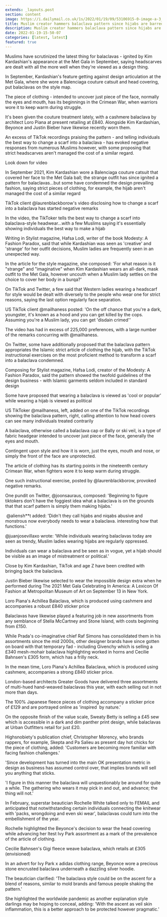 ```yaml
---
extends: _layouts.post
section: content
image: https://i.dailymail.co.uk/1s/2022/01/19/09/53106915-0-image-a-3_1642584166712.jpg 
title: Muslim creator hammers balaclava pattern since hijabs are barred from standard style 
description: Muslim creator hammers balaclava pattern since hijabs are barred from standard style 
date: 2022-01-19-15-50-07 
categories: [latest, latest] 
featured: true 
--- 
```

Muslims have scrutinized the latest thing for balaclavas - ignited by Kim Kardashian's appearance at the Met Gala in September, saying headscarves are dealt with all the more well when they're viewed as a design thing.

In September, Kardashian's feature getting against design articulation at the Met Gala, where she wore a Balenciaga couture catsuit and head covering, put balaclavas on the style map.

The piece of clothing - intended to uncover just piece of the face, normally the eyes and mouth, has its beginnings in the Crimean War, when warriors wore it to keep warm during struggle.

It's been given the couture treatment lately, with a cashmere balaclava by architect Loro Piana at present retailing at £840. Alongside Kim Kardashian, Beyonce and Justin Bieber have likewise recently worn them.

An excess of TikTok recordings praising the pattern - and telling individuals the best way to change a scarf into a balaclava - has evoked negative responses from numerous Muslims however, with some proposing that strict headscarves aren't managed the cost of a similar regard.

Look down for video

In September 2021, Kim Kardashian wore a Balenciaga couture catsuit that covered her face to the Met Gala ball; the strange outfit has since ignited a pattern for balaclavas...but some have condemned the design prevailing fashion, saying strict pieces of clothing, for example, the hijab aren't managed the cost of a similar regard

TikTok client @laurenblackborow's video disclosing how to change a scarf into a balaclava has started negative remarks

In the video, the TikToker tells the best way to change a scarf into balaclava-style headwear...with a few Muslims saying it's essentially showing individuals the best way to make a hijab

Writing in Stylist magazine, Hafsa Lodi, writer of the book Modesty: A Fashion Paradox, said that while Kardashian was seen as 'creative' and 'strange' for her outfit decisions, Muslim ladies are frequently seen in an unexpected way.

In the article for the style magazine, she composed: 'For what reason is it "strange" and "imaginative" when Kim Kardashian wears an all-dark, mask outfit to the Met Gala, however uncouth when a Muslim lady settles on the choice to cover her body in a burqa?'

On TikTok and Twitter, a few said that Western ladies wearing a headscarf for style would be dealt with diversely to the people who wear one for strict reasons, saying the last option regularly face separation.

US TikTok client @mailhaness posted: 'On the off chance that you're a dark, youngster, it's known as a hood and you can get killed by the cops. Assuming you're a Muslim lady, you can get 'disdain crimed''

The video has had in excess of 225,000 preferences, with a large number of the remarks concurring with @mailhaness.

On Twitter, some have additionally proposed that the balaclava pattern appropriates the Islamic strict article of clothing the hijab, with the TikTok instructional exercises on the most proficient method to transform a scarf into a balaclava condemned.

Composing for Stylist magazine, Hafsa Lodi, creator of the Modesty: A Fashion Paradox, said the pattern showed the twofold guidelines of the design business - with Islamic garments seldom included in standard design

Some have proposed that wearing a balaclava is viewed as 'cool or popular' while wearing a hijab is viewed as political

US TikToker @mailhaness, left, added on one of the TikTok recordings showing the balaclava pattern, right, calling attention to how head covers can see many individuals treated contrarily

A balaclava, otherwise called a balaclava cap or Bally or ski veil, is a type of fabric headgear intended to uncover just piece of the face, generally the eyes and mouth.

Contingent upon style and how it is worn, just the eyes, mouth and nose, or simply the front of the face are unprotected.

The article of clothing has its starting points in the nineteenth century Crimean War, when fighters wore it to keep warm during struggle.

One such instructional exercise, posted by @laurenblackborow, provoked negative remarks.

One pundit on Twitter, @joonsauraus, composed: 'Beginning to figure tiktokers don't have the foggiest idea what a balaclava is on the grounds that that scarf pattern is simply them making hijabs.'

 @aliensh**t added: 'Didn't they call hijabs and niqabs abusive and monstrous now everybody needs to wear a balaclava. interesting how that functions.'

@juanjosevillaxo wrote: 'While individuals wearing balaclavas today are seen as trendy, Muslim ladies wearing hijabs are regularly oppressed.

Individuals can wear a balaclava and be seen as in vogue, yet a hijab should be visible as an image of mistreatment or political.'

Close by Kim Kardashian, TikTok and age Z have been credited with bringing back the balaclava.

Justin Bieber likewise selected to wear the impossible design extra when he performed during The 2021 Met Gala Celebrating In America: A Lexicon Of Fashion at Metropolitan Museum of Art on September 13 in New York.

Loro Piana's Achillea Balaclava, which is produced using cashmere and accompanies a robust £840 sticker price

Balaclavas have likewise played a featuring job in new assortments from any semblance of Stella McCartney and Stone Island, with costs beginning from £150.

While Prada's co-imaginative chief Raf Simons has consolidated them in his assortments since the mid 2000s, other designer brands have since gotten on board with that temporary fad - including Givenchy which is selling a £340 mesh-mohair balaclava highlighting worked in horns and Cecilie Bahnsen's £305 form, which has a frilly neck.

In the mean time, Loro Piana's Achillea Balaclava, which is produced using cashmere, accompanies a strong £840 sticker price.

London-based architects Greater Goods have delivered three assortments of multi-hued hand-weaved balaclavas this year, with each selling out in not more than days.

The 100% Japanese fleece pieces of clothing accompany a sticker price of £129 and are portrayed online as 'inspired  by nature.'

On the opposite finish of the value scale, Sweaty Betty is selling a £45 sew which is accessible in a dark and dim panther print design, while balaclavas at Urban Outfitters retail for just £20.

Highsnobiety's publication chief, Christopher Morency, who brands rappers, for example, Skepta and Pa Salieu as present day hot chicks for the piece of clothing, added: 'Customers are becoming more familiar with facing fashion challenges.'

'Since development has turned into the main OK presentation metric in design as business has assumed control over, that implies brands will sell you anything that sticks.

'I figure in this manner the balaclava will unquestionably be around for quite a while. The gathering who wears it may pick in and out, and advance; the thing will not.'

In February, superstar beautician Rochelle White talked only to FEMAIL and anticipated that notwithstanding certain individuals connecting the knitwear with 'packs, wrongdoing and even ski wear', balaclavas could turn into the embellishment of the year.

Rochelle highlighted the Beyonce's decision to wear the head covering while advancing her ltest Ivy Park assortment as a mark of the prevalence of the article of clothing.

Cecilie Bahnsen's Gigi fleece weave balaclava, which retails at £305 (envisioned)

In an advert for Ivy Park x adidas clothing range, Beyonce wore a precious stone encrusted balaclava underneath a dazzling silver hoodie.

The beautician clarified: 'The balaclava style could be on the ascent for a blend of reasons, similar to mold brands and famous people shaking the pattern.'

She highlighted the worldwide pandemic as another explanation style darlings may be hoping to conceal, adding: 'With the ascent as veil skin inflammation, this is a better approach to be protected however pragmatic.'
